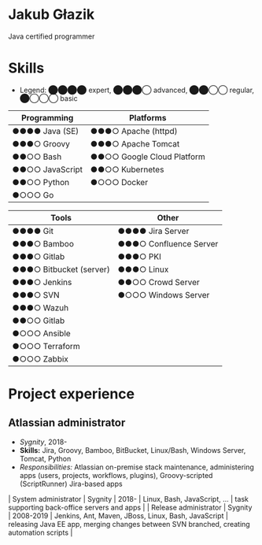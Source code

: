 # Jakub Głazik
Java certified programmer 


# Skills
* Legend: ⬤⬤⬤⬤ expert, ⬤⬤⬤◯ advanced, ⬤⬤◯◯ regular, ⬤◯◯◯ basic

| Programming               | Platforms                  |
| ------------------------- | -------------------------- |
| ●●●● Java (SE)            | ●●●○ Apache (httpd)        |
| ●●●○ Groovy               | ●●●○ Apache Tomcat         |
| ●●○○ Bash                 | ●●○○ Google Cloud Platform |
| ●●○○ JavaScript           | ●●○○ Kubernetes            |
| ●●○○ Python               | ●○○○ Docker                |
| ●○○○ Go                   |                            |

| Tools                   | Other                              |
| -----------------       | ---------------------------        |
| ●●●● Git                | ●●●● Jira Server                   |
| ●●●○ Bamboo             | ●●●○ Confluence Server             |
| ●●●○ Gitlab             | ●●●○ PKI                           |
| ●●●○ Bitbucket (server) | ●●●○ Linux                         |
| ●●●○ Jenkins            | ●●○○ Crowd Server                  |
| ●●●○ SVN                | ●○○○ Windows Server                |
| ●●●○ Wazuh              |                                    |
| ●●○○ Gitlab             |                                    |
| ●○○○ Ansible            |                                    |
| ●○○○ Terraform          |                                    |
| ●○○○ Zabbix             |                                    |


# Project experience

## Atlassian administrator
* *Sygnity*, 2018-
* **Skills:** Jira, Groovy, Bamboo, BitBucket, Linux/Bash, Windows Server, Tomcat, Python
* *Responsibilities:* Atlassian on-premise stack maintenance, administering  apps (users, projects, workflows, plugins), Groovy-scripted (ScriptRunner) Jira-based apps


| System administrator  | Sygnity  | 2018-     | Linux, Bash, JavaScript, ...                                 | task supporting back-office servers and apps                                             |
| Release administrator | Sygnity  | 2008-2019 | Jenkins, Ant, Maven, JBoss, Linux, Bash, JavaScript          | releasing Java EE app, merging changes between SVN branched, creating automation scripts |
